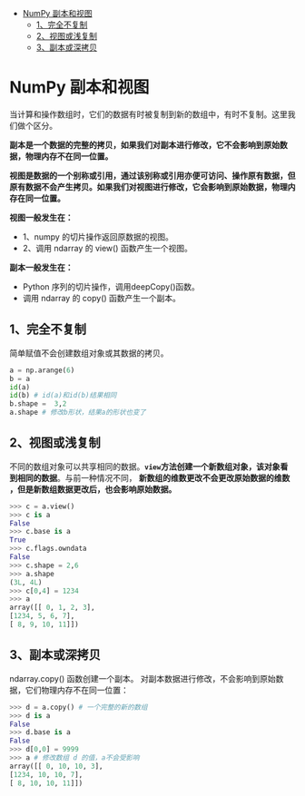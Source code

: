 ﻿
<!-- TOC -->

- [NumPy 副本和视图](#numpy-副本和视图)
    - [1、完全不复制](#1完全不复制)
    - [2、视图或浅复制](#2视图或浅复制)
    - [3、副本或深拷贝](#3副本或深拷贝)

<!-- /TOC -->

# NumPy 副本和视图
当计算和操作数组时，它们的数据有时被复制到新的数组中，有时不复制。这里我们做个区分。

**副本是一个数据的完整的拷贝，如果我们对副本进行修改，它不会影响到原始数据，物理内存不在同一位置。**

**视图是数据的一个别称或引用，通过该别称或引用亦便可访问、操作原有数据，但原有数据不会产生拷贝。如果我们对视图进行修改，它会影响到原始数据，物理内存在同一位置。**

**视图一般发生在：**

-   1、numpy 的切片操作返回原数据的视图。
-   2、调用 ndarray 的 view() 函数产生一个视图。

**副本一般发生在：**

-   Python 序列的切片操作，调用deepCopy()函数。
-   调用 ndarray 的 copy() 函数产生一个副本。

## 1、完全不复制
简单赋值不会创建数组对象或其数据的拷贝。
```python
a = np.arange(6)  
b = a 
id(a)
id(b) # id(a)和id(b)结果相同
b.shape =  3,2  
a.shape # 修改b形状，结果a的形状也变了
```
## 2、视图或浅复制

不同的数组对象可以共享相同的数据。**`view`方法创建一个新数组对象，该对象看到相同的数据**。与前一种情况不同， **新数组的维数更改不会更改原始数据的维数 ，但是新数组数据更改后，也会影响原始数据。**
```python
>>> c = a.view()  
>>> c is a  
False  
>>> c.base is a  
True  
>>> c.flags.owndata  
False  
>>> c.shape = 2,6  
>>> a.shape  
(3L, 4L)  
>>> c[0,4] = 1234  
>>> a  
array([[ 0, 1, 2, 3],  
[1234, 5, 6, 7],  
[ 8, 9, 10, 11]])
```
## 3、副本或深拷贝
ndarray.copy() 函数创建一个副本。 对副本数据进行修改，不会影响到原始数据，它们物理内存不在同一位置：
```python
>>> d = a.copy() # 一个完整的新的数组  
>>> d is a  
False  
>>> d.base is a  
False  
>>> d[0,0] = 9999  
>>> a # 修改数组 d 的值，a不会受影响  
array([[ 0, 10, 10, 3],  
[1234, 10, 10, 7],  
[ 8, 10, 10, 11]])
```
